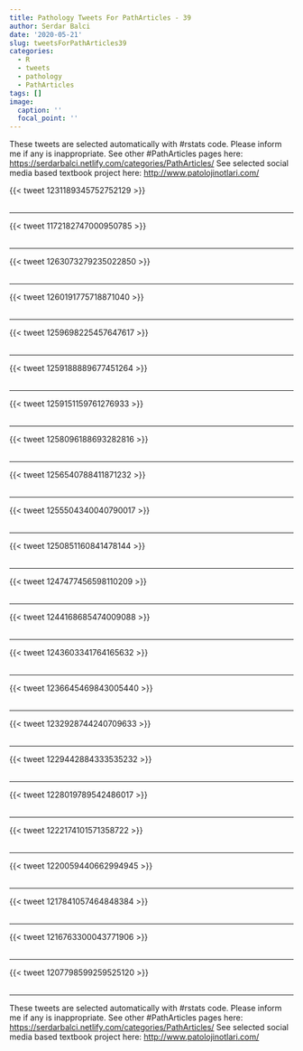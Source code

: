 ```yaml
---
title: Pathology Tweets For PathArticles - 39
author: Serdar Balci
date: '2020-05-21'
slug: tweetsForPathArticles39
categories:
  - R
  - tweets
  - pathology
  - PathArticles
tags: []
image:
  caption: ''
  focal_point: ''
---
```



These tweets are selected automatically with #rstats code. Please inform me if any is inappropriate.
See other #PathArticles pages here: https://serdarbalci.netlify.com/categories/PathArticles/ 
See selected social media based textbook project here: http://www.patolojinotlari.com/

{{< tweet 1231189345752752129 >}}
<br>
<br>
<hr>
{{< tweet 1172182747000950785 >}}
<br>
<br>
<hr>
{{< tweet 1263073279235022850 >}}
<br>
<br>
<hr>
{{< tweet 1260191775718871040 >}}
<br>
<br>
<hr>
{{< tweet 1259698225457647617 >}}
<br>
<br>
<hr>
{{< tweet 1259188889677451264 >}}
<br>
<br>
<hr>
{{< tweet 1259151159761276933 >}}
<br>
<br>
<hr>
{{< tweet 1258096188693282816 >}}
<br>
<br>
<hr>
{{< tweet 1256540788411871232 >}}
<br>
<br>
<hr>
{{< tweet 1255504340040790017 >}}
<br>
<br>
<hr>
{{< tweet 1250851160841478144 >}}
<br>
<br>
<hr>
{{< tweet 1247477456598110209 >}}
<br>
<br>
<hr>
{{< tweet 1244168685474009088 >}}
<br>
<br>
<hr>
{{< tweet 1243603341764165632 >}}
<br>
<br>
<hr>
{{< tweet 1236645469843005440 >}}
<br>
<br>
<hr>
{{< tweet 1232928744240709633 >}}
<br>
<br>
<hr>
{{< tweet 1229442884333535232 >}}
<br>
<br>
<hr>
{{< tweet 1228019789542486017 >}}
<br>
<br>
<hr>
{{< tweet 1222174101571358722 >}}
<br>
<br>
<hr>
{{< tweet 1220059440662994945 >}}
<br>
<br>
<hr>
{{< tweet 1217841057464848384 >}}
<br>
<br>
<hr>
{{< tweet 1216763300043771906 >}}
<br>
<br>
<hr>
{{< tweet 1207798599259525120 >}}
<br>
<br>
<hr>


These tweets are selected automatically with #rstats code. Please inform me if any is inappropriate.
See other #PathArticles pages here: https://serdarbalci.netlify.com/categories/PathArticles/ 
See selected social media based textbook project here: http://www.patolojinotlari.com/

